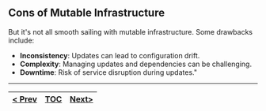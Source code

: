## Cons of Mutable Infrastructure
But it's not all smooth sailing with mutable infrastructure. Some drawbacks include:

*   **Inconsistency**: Updates can lead to configuration drift.
*   **Complexity**: Managing updates and dependencies can be challenging.
*   **Downtime**: Risk of service disruption during updates."

---
|[< Prev](s2.md)| [TOC](toc.md)  | [Next>](s4.md)|
|---------------|----------------|---------------|
<!-- pagebreak -->
